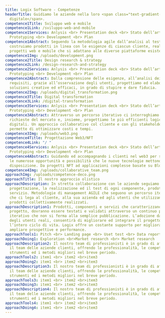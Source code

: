 ```yaml
---
title: Logix Software - Competenze
headerTitle: Guidiamo le aziende nella loro <span class="text-gradient-1">forma
  digitale</span>.
competence1Title: Sviluppo web e mobile
competence1Link: /sviluppo-web-and-mobile
competence1Services: Anlysis <br> Presentation deck <br> Stato dell’arte <br>
  Prototyping <br> Development <br> Plan
competence1Abstract: Seguendo la metodologia agile dall’analisi al test
  costruiamo prodotti in linea con le esigenze di ciascun cliente, realizzando
  progetti web e mobile che si adattano alle diverse piattaforme esistenti.
competence1Img: /uploads/development.png
competence2Title: Design research & strategy
competence2Link: /design-research-and-strategy
competence2Services: Anlysis <br> Presentation deck <br> Stato dell’arte <br>
  Prototyping <br> Development <br> Plan
competence2Abstract: Dalla comprensione delle esigenze, all’analisi dei
  requisiti, grazie all’osservazione degli utenti, progettiamo ed elaboriamo
  soluzioni creative ed efficaci, in grado di stupire e dare fiducia.
competence2Img: /uploads/digital_transformation.png
competence3Title: Digital transformation
competence3Link: /digital-transformation
competence3Services: Anlysis <br> Presentation deck <br> Stato dell’arte <br>
  Prototyping <br> Development <br> Plan
competence3Abstract: Attraverso un percorso iterativo ci interroghiamo sulle
  richieste del mercato e, insieme, progettiamo le più efficienti logiche
  digitali. Un approccio collaborativo col cliente e con gli stakeholder che
  permette di ottimizzare costi e tempi.
competence3Img: /uploads/web3.png
competence4Title: Progettazione Web3/NFT
competence4Link: "/ "
competence4Services: Anlysis <br> Presentation deck <br> Stato dell’arte <br>
  Prototyping <br> Development <br> Plan
competence4Abstract: Guidando ed accompagnando i clienti nel web3 per sfruttare
  le numerose opportunità e possibilità che le nuove tecnologie mettono a
  disposizione. Da progetti NFT ad applicazioni complesse basate su Blockchain.
competence4Img: /uploads/collaborative_team.png
approachImg: /uploads/competence-deco.png
approachTitle: Il nostro approccio olistico
approachDescription: In stretta collaborazione con le aziende seguiamo la
  progettazione, la realizzazione ed il test di ogni componente, prodotto e
  servizio. Metodologie di management AGILE che seguono un percorso iterativo
  che ci lega al cliente, alla sua azienda ed agli utenti che utilizzano i
  prodotti collettivamente realizzati.
approachDescription1: Prodotti, componenti e servizi che caratterizzano il
  progetto, dovranno essere testati e validati attraverso un continuo processo
  iterativo che non si ferma alla semplice pubblicazione. L’adozione da parte
  degli utenti reali, consentirà di migliorare ed integrare il progetto lungo
  l’intero ciclo di vita. Logix offre un costante supporto per migliorare ed
  ampliare prospettive e performance.
approachTools1: Pitch <br> Landing page <br> Uset test <br> Data report <br> Analytics
approachDoing1: Exploration <br>Market research <br> Market research
approachDescription2: Il nostro team di professionisti è in grado di affiancare
  il team delle aziende clienti, offrendo le professionalità, le competenze, gli
  strumenti ed i metodi migliori nel breve periodo.
approachTools2: item1 <br> item2 <br>item3
approachDoing2: item1 <br> item2 <br>item3
approachDescription3: Il nostro team di professionisti è in grado di affiancare
  il team delle aziende clienti, offrendo le professionalità, le competenze, gli
  strumenti ed i metodi migliori nel breve periodo.
approachTools3: item1 <br> item2 <br>item3
approachDoing3: item1 <br> item2 <br>item3
approachDescription4: Il nostro team di professionisti è in grado di affiancare
  il team delle aziende clienti, offrendo le professionalità, le competenze, gli
  strumenti ed i metodi migliori nel breve periodo.
approachTools4: item1 <br> item2 <br>item3
approachDoing4: item1 <br> item2 <br>item3
---
```

